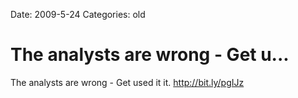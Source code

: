 Date: 2009-5-24
Categories: old

# The analysts are wrong - Get u...

The analysts are wrong - Get used it it. <a href="http://bit.ly/pgIJz" rel="nofollow">http://bit.ly/pgIJz</a>
